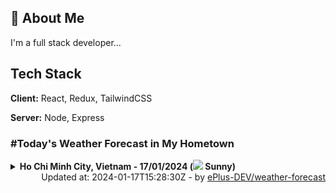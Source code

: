 ## 🚀 About Me
I'm a full stack developer...


## Tech Stack

**Client:** React, Redux, TailwindCSS

**Server:** Node, Express

### #Today's Weather Forecast in My Hometown



<details>
    <summary><b>Ho Chi Minh City, Vietnam - 17/01/2024 (<img src="https://cdn.weatherapi.com/weather/64x64/day/113.png" /> Sunny)</b>
    </summary>

    
<table>
    <tr>
        <th>Hour</th>
        <td>00:00</td><td>01:00</td><td>02:00</td><td>03:00</td><td>04:00</td><td>05:00</td><td>06:00</td><td>07:00</td><td>08:00</td><td>09:00</td><td>10:00</td><td>11:00</td><td>12:00</td><td>13:00</td><td>14:00</td><td>15:00</td><td>16:00</td><td>17:00</td><td>18:00</td><td>19:00</td><td>20:00</td><td>21:00</td><td>22:00</td><td>23:00</td>
    </tr>
    <tr>
        <th>Weather</th>
        <td><img src="https://cdn.weatherapi.com/weather/64x64/night/113.png"></img></td><td><img src="https://cdn.weatherapi.com/weather/64x64/night/113.png"></img></td><td><img src="https://cdn.weatherapi.com/weather/64x64/night/113.png"></img></td><td><img src="https://cdn.weatherapi.com/weather/64x64/night/113.png"></img></td><td><img src="https://cdn.weatherapi.com/weather/64x64/night/113.png"></img></td><td><img src="https://cdn.weatherapi.com/weather/64x64/night/113.png"></img></td><td><img src="https://cdn.weatherapi.com/weather/64x64/night/113.png"></img></td><td><img src="https://cdn.weatherapi.com/weather/64x64/day/113.png"></img></td><td><img src="https://cdn.weatherapi.com/weather/64x64/day/113.png"></img></td><td><img src="https://cdn.weatherapi.com/weather/64x64/day/113.png"></img></td><td><img src="https://cdn.weatherapi.com/weather/64x64/day/113.png"></img></td><td><img src="https://cdn.weatherapi.com/weather/64x64/day/113.png"></img></td><td><img src="https://cdn.weatherapi.com/weather/64x64/day/113.png"></img></td><td><img src="https://cdn.weatherapi.com/weather/64x64/day/113.png"></img></td><td><img src="https://cdn.weatherapi.com/weather/64x64/day/116.png"></img></td><td><img src="https://cdn.weatherapi.com/weather/64x64/day/116.png"></img></td><td><img src="https://cdn.weatherapi.com/weather/64x64/day/116.png"></img></td><td><img src="https://cdn.weatherapi.com/weather/64x64/day/116.png"></img></td><td><img src="https://cdn.weatherapi.com/weather/64x64/night/113.png"></img></td><td><img src="https://cdn.weatherapi.com/weather/64x64/night/113.png"></img></td><td><img src="https://cdn.weatherapi.com/weather/64x64/night/113.png"></img></td><td><img src="https://cdn.weatherapi.com/weather/64x64/night/113.png"></img></td><td><img src="https://cdn.weatherapi.com/weather/64x64/night/116.png"></img></td><td><img src="https://cdn.weatherapi.com/weather/64x64/night/113.png"></img></td>
    </tr>
    <tr>
        <th>Condition</th>
        <td width="200px">Clear</td><td width="200px">Clear</td><td width="200px">Clear</td><td width="200px">Clear</td><td width="200px">Clear</td><td width="200px">Clear</td><td width="200px">Clear</td><td width="200px">Sunny</td><td width="200px">Sunny</td><td width="200px">Sunny</td><td width="200px">Sunny</td><td width="200px">Sunny</td><td width="200px">Sunny</td><td width="200px">Sunny</td><td width="200px">Partly cloudy</td><td width="200px">Partly cloudy</td><td width="200px">Partly cloudy</td><td width="200px">Partly cloudy</td><td width="200px">Clear</td><td width="200px">Clear</td><td width="200px">Clear</td><td width="200px">Clear</td><td width="200px">Partly cloudy</td><td width="200px">Clear</td>
    </tr>
    <tr>
        <th>Temperature</th>
        <td>25.5 °C</td><td>25.4 °C</td><td>25.4 °C</td><td>25.3 °C</td><td>24.9 °C</td><td>24.6 °C</td><td>24.5 °C</td><td>24.9 °C</td><td>26.6 °C</td><td>28.9 °C</td><td>31.1 °C</td><td>33.1 °C</td><td>34.5 °C</td><td>35.2 °C</td><td>35.6 °C</td><td>35 °C</td><td>33.5 °C</td><td>31.4 °C</td><td>29.2 °C</td><td>28 °C</td><td>27.5 °C</td><td>27.2 °C</td><td>29 °C</td><td>26.5 °C</td>
    </tr>
    <tr>
        <th>Wind</th>
        <td>3.2 kph</td><td>2.2 kph</td><td>4.3 kph</td><td>6.8 kph</td><td>7.6 kph</td><td>5.4 kph</td><td>6.1 kph</td><td>6.1 kph</td><td>6.8 kph</td><td>5 kph</td><td>3.2 kph</td><td>2.2 kph</td><td>0.4 kph</td><td>1.4 kph</td><td>2.9 kph</td><td>9 kph</td><td>16.2 kph</td><td>18.7 kph</td><td>19.8 kph</td><td>19.8 kph</td><td>18.7 kph</td><td>16.2 kph</td><td>3.6 kph</td><td>12.6 kph</td>
    </tr>
</table>

</details>

<div align="right">
    Updated at: 2024-01-17T15:28:30Z - by <a target="_blank"
        href="https://github.com/ePlus-DEV/weather-forecast">ePlus-DEV/weather-forecast</a>
</div>
